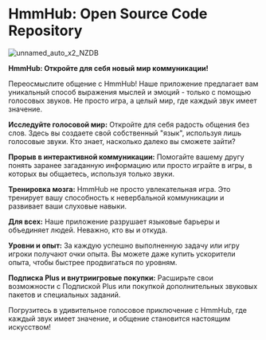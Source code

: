 

# HmmHub: Open Source Code Repository

![unnamed_auto_x2_NZDB](https://github.com/mykytashch/hmmhub/assets/129088502/af79cbf9-933e-456c-b83d-53d7545e24c5)

**HmmHub: Откройте для себя новый мир коммуникации!**

Переосмыслите общение с HmmHub! Наше приложение предлагает вам уникальный способ выражения мыслей и эмоций - только с помощью голосовых звуков. Не просто игра, а целый мир, где каждый звук имеет значение.

**Исследуйте голосовой мир:** Откройте для себя радость общения без слов. Здесь вы создаете свой собственный "язык", используя лишь голосовые звуки. Кто знает, насколько далеко вы сможете зайти?

**Прорыв в интерактивной коммуникации:** Помогайте вашему другу понять заранее загаданную информацию или просто играйте в игры, в которых вы общаетесь, используя только звуки. 

**Тренировка мозга:** HmmHub не просто увлекательная игра. Это тренирует вашу способность к невербальной коммуникации и развивает ваши слуховые навыки. 

**Для всех:** Наше приложение разрушает языковые барьеры и объединяет людей. Неважно, кто вы и откуда. 

**Уровни и опыт:** За каждую успешно выполненную задачу или игру игроки получают очки опыта. Вы можете даже купить ускорители опыта, чтобы быстрее продвигаться по уровням.

**Подписка Plus и внутриигровые покупки:** Расширьте свои возможности с Подпиской Plus или покупкой дополнительных звуковых пакетов и специальных заданий. 

Погрузитесь в удивительное голосовое приключение с HmmHub, где каждый звук имеет значение, и общение становится настоящим искусством!
